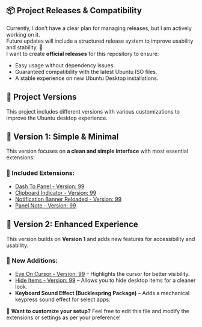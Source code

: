 ## 📦 Project Releases & Compatibility  


Currently, I don’t have a clear plan for managing releases, but I am actively working on it.  
Future updates will include a structured release system to improve usability and stability. 🚀  
I want to create **official releases** for this repository to ensure:  

- Easy usage without dependency issues.  
- Guaranteed compatibility with the latest Ubuntu ISO files.  
- A stable experience on new Ubuntu Desktop installations.  



## 📌 Project Versions  

This project includes different versions with various customizations to improve the Ubuntu desktop experience.  


## 🌟 Version 1: Simple & Minimal  

This version focuses on **a clean and simple interface** with most essential extensions:  

### 🔹 Included Extensions:  
- [Dash To Panel - Version: 99](https://extensions.gnome.org/extension/1160/dash-to-panel/)  
- [Clipboard Indicator - Version: 99](https://extensions.gnome.org/extension/779/clipboard-indicator/)  
- [Notification Banner Reloaded - Version: 99](https://extensions.gnome.org/extension/4651/notification-banner-reloaded/)  
- [Panel Note - Version: 99](https://extensions.gnome.org/extension/6718/panel-note/)  






## 🚀 Version 2: Enhanced Experience  

This version builds on **Version 1** and adds new features for accessibility and usability.  

### 🔹 New Additions:  
- [Eye On Cursor - Version: 99](https://extensions.gnome.org/extension/7036/eye-on-cursor/) – Highlights the cursor for better visibility.  
- [Hide Items - Version: 99](https://extensions.gnome.org/extension/6771/hide-items/) – Allows you to hide desktop items for a cleaner look.  
- **Keyboard Sound Effect (Bucklespring Package)** – Adds a mechanical keypress sound effect for select apps.  






🔧 **Want to customize your setup?** Feel free to edit this file and modify the extensions or settings as per your preference!  

